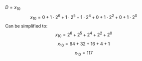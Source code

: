 $D = x_{10}$
$$x_{10} = 0 + 1 \cdot 2^6 + 1 \cdot 2^5 + 1 \cdot 2^4 + 0 + 1 \cdot 2^2 + 0 + 1 \cdot 2^0$$
Can be simplified to:
$$x_{10} = 2^6 + 2^5 + 2^4 + 2^2 + 2^0$$
$$x_{10} = 64 + 32 + 16 + 4 + 1$$
$$x_{10} = 117$$